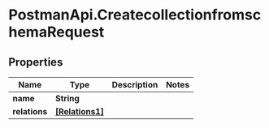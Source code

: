 # PostmanApi.CreatecollectionfromschemaRequest

## Properties

Name | Type | Description | Notes
------------ | ------------- | ------------- | -------------
**name** | **String** |  | 
**relations** | [**[Relations1]**](Relations1.md) |  | 


